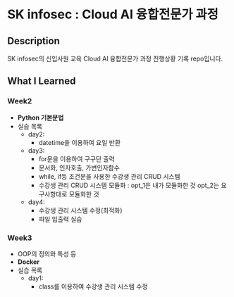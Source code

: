# SK infosec : Cloud AI 융합전문가 과정

## Description
SK infosec의 신입사원 교육 Cloud AI 융합전문가 과정 진행상황 기록 repo입니다.

## What I Learned
### Week2
* **Python 기본문법**
* 실습 목록
    * day2: 
        - datetime을 이용하여 요일 반환
    * day3: 
        - for문을 이용하여 구구단 출력
        - 문서화, 인자호출, 가변인자함수
        - while, if등 조건문을 사용한 수강생 관리 CRUD 시스템
        - 수강생 관리 CRUD 시스템 모듈화 : opt_1은 내가 모듈화한 것 opt_2는 요구사항대로 모듈화한 것
    * day4:
        - 수강생 관리 시스템 수정(최적화)
        - 파일 입출력 실습
### Week3
* OOP의 정의와 특성 등
* **Docker**
* 실습 목록
    * day1:
        - class를 이용하여 수강생 관리 시스템 수정